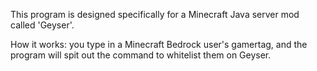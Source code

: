 This program is designed specifically for a Minecraft Java server mod called 'Geyser'.


How it works: you type in a Minecraft Bedrock user's gamertag, and the program will spit out the command to whitelist them on Geyser.